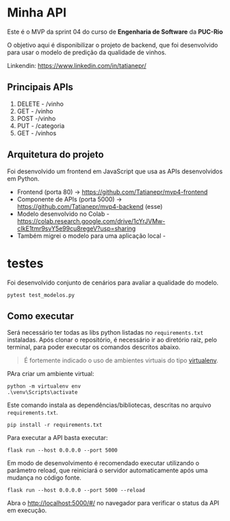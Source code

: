 # Minha API

Este é o MVP da sprint 04 do curso de **Engenharia de Software** da **PUC-Rio**

O objetivo aqui é disponibilizar o projeto de backend, que foi desenvolvido para usar o modelo de predição da qualidade de vinhos.

Linkendin: https://www.linkedin.com/in/tatianepr/



## Principais APIs

1) DELETE - /vinho
2) GET - /vinho
3) POST -/vinho
4) PUT - /categoria 
5) GET - /vinhos

## Arquitetura do projeto

Foi desenvolvido um frontend em JavaScript que usa as APIs desenvolvidos em Python. 

- Frontend (porta 80) -> https://github.com/Tatianepr/mvp4-frontend
- Componente de APIs (porta 5000) -> https://github.com/Tatianepr/mvp4-backend (esse)
- Modelo desenvolvido no Colab - https://colab.research.google.com/drive/1cYrJVMw-cIkE1tmr9svY5e99cu8regeV?usp=sharing
- Também migrei o modelo para uma aplicação local - 

# testes

Foi desenvolvido conjunto de cenários para avaliar a qualidade do modelo.

```
pytest test_modelos.py

```

## Como executar 


Será necessário ter todas as libs python listadas no `requirements.txt` instaladas.
Após clonar o repositório, é necessário ir ao diretório raiz, pelo terminal, para poder executar os comandos descritos abaixo.

> É fortemente indicado o uso de ambientes virtuais do tipo [virtualenv](https://virtualenv.pypa.io/en/latest/installation.html).

PAra criar um ambiente virtual: 

```
python -m virtualenv env
.\venv\Scripts\activate
```

Este comando instala as dependências/bibliotecas, descritas no arquivo `requirements.txt`.
```
pip install -r requirements.txt
```


Para executar a API  basta executar:

```
flask run --host 0.0.0.0 --port 5000
```

Em modo de desenvolvimento é recomendado executar utilizando o parâmetro reload, que reiniciará o servidor
automaticamente após uma mudança no código fonte. 

```
flask run --host 0.0.0.0 --port 5000 --reload
```

Abra o [http://localhost:5000/#/](http://localhost:5000/#/) no navegador para verificar o status da API em execução.

